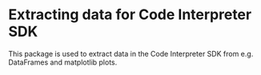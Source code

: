 # Extracting data for Code Interpreter SDK

This package is used to extract data in the Code Interpreter SDK from e.g. DataFrames and matplotlib plots.
